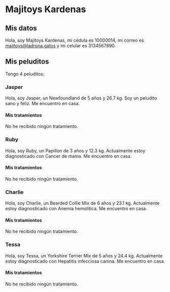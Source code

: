# Majitoys Kardenas

## Mis datos

Hola, soy Majitoys Kardenas, mi cédula es 10000014, mi correo es majitoys@ladrona.gatos y mi celular es 3134567890.

## Mis peluditos

Tengo 4 peluditos:

### Jasper

Hola, soy Jasper, un Newfoundland de 5 años y 26.7 kg.
Soy un peludito sano y feliz.
Me encuentro en casa.

#### Mis tratamientos

No he recibido ningún tratamiento.

### Ruby

Hola, soy Ruby, un Papillon de 3 años y 12.3 kg.
Actualmente estoy diagnosticado con Cancer de mama.
Me encuentro en casa.

#### Mis tratamientos

No he recibido ningún tratamiento.

### Charlie

Hola, soy Charlie, un Bearded Collie Mix de 6 años y 23.1 kg.
Actualmente estoy diagnosticado con Anemia hemolitica.
Me encuentro en casa.

#### Mis tratamientos

No he recibido ningún tratamiento.

### Tessa

Hola, soy Tessa, un Yorkshire Terrier Mix de 5 años y 24.4 kg.
Actualmente estoy diagnosticado con Hepatitis infecciosa canina.
Me encuentro en casa.

#### Mis tratamientos

No he recibido ningún tratamiento.

